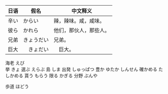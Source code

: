 |  日语   | 假名   | 中文释义   |
|------|------|------|
| 辛い | <span class="cloze-span">からい</span> | <span class="cloze-span">辣，辣味。咸，咸味。</span> |
| 彼ら | <span class="cloze-span">かれら</span> | <span class="cloze-span">他们，那伙人，那些人。</span> |
|兄弟|<span class="cloze-span">きょうだい</span>|<span class="cloze-span">兄弟。</span>|
|巨大|　<span class="cloze-span">きょだい</span>|　<span class="cloze-span">巨大。</span>|

海老  えび  
挙 きょ
選ぶ えらぶ 
島 しま
出発 しゅっぱつ
豊か ゆたか
しんせん
確かめる たしかめる
貰う もらう
限る かぎる
分野 ぶんや

歩道 ほどう
